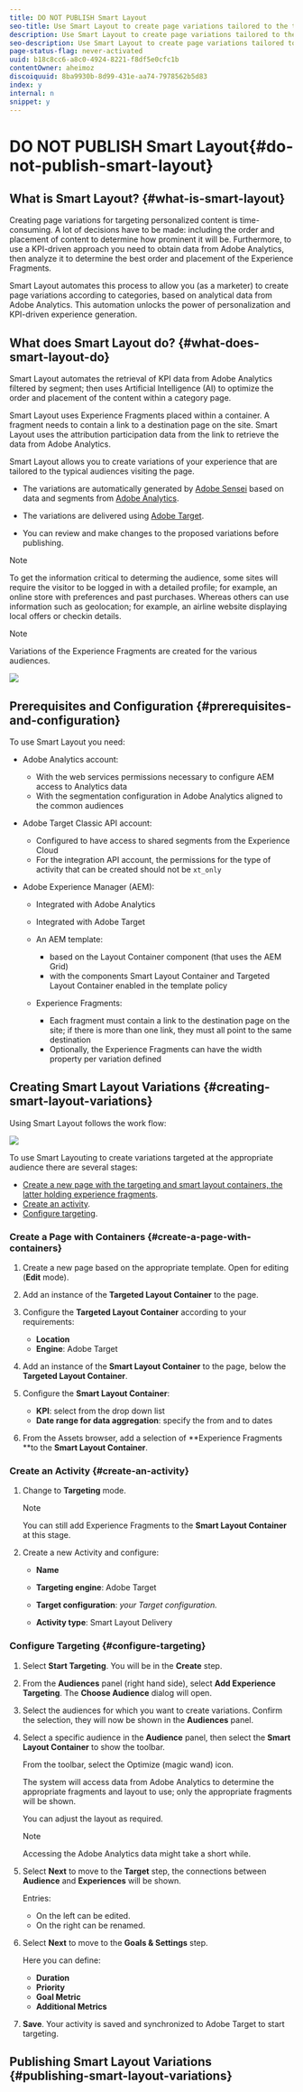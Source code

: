 ```yaml
---
title: DO NOT PUBLISH Smart Layout
seo-title: Use Smart Layout to create page variations tailored to the typical audiences visiting the page.
description: Use Smart Layout to create page variations tailored to the typical audiences visiting the page.
seo-description: Use Smart Layout to create page variations tailored to the typical audiences visiting the page.
page-status-flag: never-activated
uuid: b18c8cc6-a8c0-4924-8221-f8df5e0cfc1b
contentOwner: aheimoz
discoiquuid: 8ba9930b-8d99-431e-aa74-7978562b5d83
index: y
internal: n
snippet: y
---
```


# DO NOT PUBLISH Smart Layout{#do-not-publish-smart-layout}

<!--
Comment Type: remark
Last Modified By: Alison Heimoz (aheimoz)
Last Modified Date: 2018-11-28T07:27:23.806-0500
<p>This page is not tagged (as otherwise it breaks the Help Container page)<br /> </p>
-->

<!--
Comment Type: remark
Last Modified By: Alison Heimoz (aheimoz)
Last Modified Date: 2018-11-08T05:38:12.145-0500
<p>Test page (nightly)</p>
<ul>
<li>http://qa-fluidxp-snapshot.corp.adobe.com:4602/smartlayout_test/sites.html/content/smartlayout</li>
</ul>
-->

<!--
Comment Type: remark
Last Modified By: Alison Heimoz (aheimoz)
Last Modified Date: 2018-11-05T03:12:05.329-0500
<p>See</p>
<ul>
<li>/Users/aheimoz/WiP/SmartLayout/DemoScriptAndTest.odt</li>
</ul>
-->

<!--
Comment Type: remark
Last Modified By: Alison Heimoz (aheimoz)
Last Modified Date: 2018-11-08T05:38:32.935-0500
<p><strong>what to install:</strong></p>
<ul>
<li>https://www.adobeprerelease.com/beta/F915BBE2-0DFE-45C4-D89D-E092EF684B22
<ul>
<li>Installation on DEV environment
<ul>
<li>Use with AEM <a href="https://www.adobeaemcloud.com/content/marketplace/marketplaceProxy.html?packagePath=/content/companies/public/adobe/packages/cq640/servicepack/AEM-6.4.2.0">6.4 SP2</a> with sample content </li>
<li>Install cq-6.4.0-featurepack-24238-0.1.2.zip (see Download section below) using PackageManager that contains the feature and a demo</li>
</ul> </li>
</ul> </li>
<li>https://wiki.corp.adobe.com/display/DMSArchitecture/KT+-+Smart+Layout
<ul>
<li>Installation
<ul>
<li>Use with AEM <a href="https://artifactory.corp.adobe.com/artifactory/maven-aem-release-local/com/adobe/cq/aem-service-pkg/6.4.2-load8/aem-service-pkg-6.4.2-load8.zip">6.4 SP2</a>.</li>
<li>Install <a href="https://artifactory.corp.adobe.com/artifactory/maven-aem-release-local/com/adobe/cq/feature/cq-6.4.0-featurepack-24238/">NPR-24238</a>.</li>
<li>Install <a href="https://artifactory.corp.adobe.com/artifactory/maven-aem-release-local/com/adobe/cq/smartlayout-it-common-content/">demo package</a> - only for demos not for limited beta participants! - this connects with Analytics and Target demo accounts.</li>
</ul> </li>
</ul> </li>
</ul>
-->

## What is Smart Layout? {#what-is-smart-layout}

Creating page variations for targeting personalized content is time-consuming. A lot of decisions have to be made: including the order and placement of content to determine how prominent it will be. Furthermore, to use a KPI-driven approach you need to obtain data from Adobe Analytics, then analyze it to determine the best order and placement of the Experience Fragments.

Smart Layout automates this process to allow you (as a marketer) to create page variations according to categories, based on analytical data from Adobe Analytics. This automation unlocks the power of personalization and KPI-driven experience generation.

<!--
Comment Type: remark
Last Modified By: Alison Heimoz (aheimoz)
Last Modified Date: 2018-11-28T08:06:55.862-0500
<p>consider merging<br /> </p>
-->

<!--
Comment Type: draft

<p>Using attribution participation data to optimize personalize pages is a great way to increase relevance and customer engagements. Currently, the process of obtaining and analyzing the attribution participation data and using that to inform the creation of layout variations is a unsustainable effort that requires data science expertise and at lot of manual layout work.</p>
-->

<!--
Comment Type: draft

<p>The goal of Smart Layout is to democratize the access to this process by automating the process of fetching attribution participation data from Adobe Analytics for relevant audiences and optimizing the placement of experience fragments, which allows the marketer to create category page variations that are based on a data at scale.</p>
-->

## What does Smart Layout do? {#what-does-smart-layout-do}

Smart Layout automates the retrieval of KPI data from Adobe Analytics filtered by segment; then uses Artificial Intelligence (AI) to optimize the order and placement of the content within a category page.

Smart Layout uses Experience Fragments placed within a container. A fragment needs to contain a link to a destination page on the site. Smart Layout uses the attribution participation data from the link to retrieve the data from Adobe Analytics.

<!--
Comment Type: remark
Last Modified By: Alison Heimoz (aheimoz)
Last Modified Date: 2018-11-05T07:47:10.915-0500
<p><strong>Digital Attribution</strong> Methodologies. <strong>Attribution</strong> is the process of identifying a set of user actions (“events”) across screens and touch points that contribute in some manner to a desired outcome, and then assigning value to each of these events.</p>
<p>A <strong>participation metric</strong> is a visit based <strong>metric</strong> that assigns full credit from success events to all values of a variable. In simple words, it allows you to determine which pages, campaigns or any other custom variable values are contributing most to your site's success.</p>
<p>In marketing, <strong>attribution</strong> is the identification of a set of user actions ("events" or "touchpoints") that contribute in some manner to a desired outcome, and then the assignment of a value to each of these events.</p>
-->

<!--
Comment Type: remark
Last Modified By: Alison Heimoz (aheimoz)
Last Modified Date: 2018-11-16T03:11:50.412-0500
<p>does the user create the variations, or does AEM?:</p>
<ul>
<li>Smart Layout allows you to create variations</li>
<li>the variations are automatically generated</li>
</ul>
<div>
Can the user manually create variations of this sort? Would they want to?
<br />
</div>
-->

Smart Layout allows you to create variations of your experience that are tailored to the typical audiences visiting the page.

* The variations are automatically generated by [Adobe Sensei](https://www.adobe.com/sensei.html) based on data and segments from [Adobe Analytics](https://www.adobe.com/analytics/adobe-analytics.html).

* The variations are delivered using [Adobe Target](https://www.adobe.com/marketing/target.html).
* You can review and make changes to the proposed variations before publishing.

<!--
Comment Type: remark
Last Modified By: Alison Heimoz (aheimoz)
Last Modified Date: 2018-11-13T03:37:02.670-0500
<p>do the use cases in the following note work?</p>
-->

>[!NOTE]
>
>To get the information critical to determing the audience, some sites will require the visitor to be logged in with a detailed profile; for example, an online store with preferences and past purchases. Whereas others can use information such as geolocation; for example, an airline website displaying local offers or checkin details.

>[!NOTE]
>
>Variations of the Experience Fragments are created for the various audiences.

![](assets/sl-02-architecture.png) 

## Prerequisites and Configuration {#prerequisites-and-configuration}

<!--
Comment Type: remark
Last Modified By: Alison Heimoz (aheimoz)
Last Modified Date: 2018-11-02T02:37:26.972-0400
<p>Might need to be relocated, depending on whether this is FP or GA docs.</p>
-->

<!--
Comment Type: remark
Last Modified By: Alison Heimoz (aheimoz)
Last Modified Date: 2018-11-02T02:47:09.351-0400
<p>Adobe Target needs to be configured to have access to shared segments from the Experience Cloud</p>
<ul>
<li><strong><em>this requirement will be removed in future version for customers that have Adobe Target Premium</em></strong></li>
</ul>
-->

<!--
Comment Type: remark
Last Modified By: Alison Heimoz (aheimoz)
Last Modified Date: 2018-11-05T02:58:00.300-0500
<p>Are the experience fragments tagged as being appropriate to a specific audience?</p>
<p>Or does SL parse the text for key terms?</p>
<p>Or.....something Analytics and/or Targeting?</p>
-->

<!--
Comment Type: remark
Last Modified By: Alison Heimoz (aheimoz)
Last Modified Date: 2018-11-13T02:11:35.825-0500
<ul>
<li>Demo package - Smart Layout Testing<br />
<ul>
<li>food-network pages - purpose?</li>
<li>XF-pages - purpose?</li>
</ul> </li>
</ul>
-->

To use Smart Layout you need:

* Adobe Analytics account:

    * With the web services permissions necessary to configure AEM access to Analytics data
    * With the segmentation configuration in Adobe Analytics aligned to the common audiences

* Adobe Target Classic API account:

    * Configured to have access to shared segments from the Experience Cloud  
    * For the integration API account, the permissions for the type of activity that can be created should not be `xt_only`

* Adobe Experience Manager (AEM):

    * Integrated with Adobe Analytics
    * Integrated with Adobe Target
    * An AEM template:

        * based on the Layout Container component (that uses the AEM Grid)
        * with the components Smart Layout Container and Targeted Layout Container enabled in the template policy

    * Experience Fragments:

        * Each fragment must contain a link to the destination page on the site; if there is more than one link, they must all point to the same destination
        * Optionally, the Experience Fragments can have the width property per variation defined

## Creating Smart Layout Variations {#creating-smart-layout-variations}

<!--
Comment Type: remark
Last Modified By: Alison Heimoz (aheimoz)
Last Modified Date: 2018-11-16T03:29:10.513-0500
<p>What's the purpose of variations in this context?</p>
<ul>
<li>different audiences?</li>
<li>different channels?</li>
<li>both?</li>
</ul>
<div>
How does Smart Layouting consider/select from the various variations? Or does the user have to configure each?
<br />
</div>
-->

Using Smart Layout follows the work flow:

![](assets/sl-01-mvpworkflow.png)

To use Smart Layouting to create variations targeted at the appropriate audience there are several stages:

* [Create a new page with the targeting and smart layout containers, the latter holding experience fragments](/sites/authoring/using/smart-layout.html?cq_ck=1542091597887#CreateaPagewithContainers).
* [Create an activity](/sites/authoring/using/smart-layout.html?cq_ck=1542091597887#CreateanActivity).
* [Configure targeting](/sites/authoring/using/smart-layout.html?cq_ck=1542091597887#ConfigureTargeting).

### Create a Page with Containers {#create-a-page-with-containers}

1. Create a new page based on the appropriate template. Open for editing (**Edit** mode).

   <!--
   Comment Type: remark
   Last Modified By: Alison Heimoz (aheimoz)
   Last Modified Date: 2019-01-14T03:52:20.690-0500
   <p>eg http://localhost:4502/editor.html/content/smartlayout/en/test-01.html<br /> </p>
   -->

1. Add an instance of the **Targeted Layout Container** to the page.  

1. Configure the **Targeted Layout Container** according to your requirements:

   <!--
   Comment Type: remark
   Last Modified By: Alison Heimoz (aheimoz)
   Last Modified Date: 2019-01-14T03:24:36.284-0500
   <p>eg location - SLBeta</p>
   -->

    * **Location**
    * **Engine**: Adobe Target

1. Add an instance of the **Smart Layout Container** to the page, below the **Targeted Layout Container**.
1. Configure the **Smart Layout Container**:

   <!--
   Comment Type: remark
   Last Modified By: Alison Heimoz (aheimoz)
   Last Modified Date: 2019-01-14T03:51:53.354-0500
   <p>eg</p>
   <p>KPI</p>
   <p>- second instance of Page Views</p>
   <p>Date range</p>
   <p>- 2018-09-01 - 2018-09-30</p>
   -->

    * **KPI**: select from the drop down list
    * **Date range for data aggregation**: specify the from and to dates

1. From the Assets browser, add a selection of **Experience Fragments **to the **Smart Layout Container**.

   <!--
   Comment Type: remark
   Last Modified By: Alison Heimoz (aheimoz)
   Last Modified Date: 2019-01-14T03:53:01.668-0500
   <p>filter XFs on path /content/experience-fragments/Smart_Layout_demo_XFs</p>
   -->

### Create an Activity {#create-an-activity}

<!--
Comment Type: remark
Last Modified By: Alison Heimoz (aheimoz)
Last Modified Date: 2018-11-13T01:56:09.061-0500
<ul>
<li>what exactly is an activity in this context?</li>
<li>what can be done with it?</li>
<li>need to cross-reference Analytics/Targeting docs?<br /> </li>
</ul>
-->

1. Change to **Targeting** mode.

   >[!NOTE]
   >
   >You can still add Experience Fragments to the **Smart Layout Container** at this stage.

1. Create a new Activity and configure:

   <!--
   Comment Type: remark
   Last Modified By: Alison Heimoz (aheimoz)
   Last Modified Date: 2019-01-14T03:56:52.240-0500
   <p>eg any name / Adobe Target / sitesc / Smart Layout Delivery<br /> </p>
   -->

    * **Name** 
    
    * **Targeting engine**: Adobe Target
    * **Target configuration**: *your Target configuration.*
    
    * **Activity type**: Smart Layout Delivery

### Configure Targeting {#configure-targeting}

<!--
Comment Type: remark
Last Modified By: Alison Heimoz (aheimoz)
Last Modified Date: 2018-11-13T01:56:57.077-0500
<ul>
<li>what exactly happens here, and at which step?<br /> </li>
</ul>
-->

1. Select **Start Targeting**. You will be in the **Create** step.  

1. From the **Audiences** panel (right hand side), select **Add Experience Targeting**. The **Choose Audience** dialog will open.  

1. Select the audiences for which you want to create variations. Confirm the selection, they will now be shown in the **Audiences** panel.

   <!--
   Comment Type: remark
   Last Modified By: Alison Heimoz (aheimoz)
   Last Modified Date: 2018-11-13T00:29:34.045-0500
   <p>There are additional actions for each audience - what can be done with each:</p>
   <ul>
   <li>Edit Audience</li>
   <li>Rename Experience</li>
   <li>Duplicate</li>
   <li>Delete</li>
   </ul>
   -->

1. Select a specific audience in the **Audience** panel, then select the **Smart Layout Container** to show the toolbar.

   <!--
   Comment Type: remark
   Last Modified By: Alison Heimoz (aheimoz)
   Last Modified Date: 2018-11-13T02:28:56.440-0500
   <p>does this <em><strong>have</strong></em> to be done for <em><strong>each</strong></em> audience - to format the layout?<br /> </p>
   -->

   From the toolbar, select the Optimize (magic wand) icon.

   The system will access data from Adobe Analytics to determine the appropriate fragments and layout to use; only the appropriate fragments will be shown.

   You can adjust the layout as required.

   >[!NOTE]
   >
   >Accessing the Adobe Analytics data might take a short while.

1. Select **Next** to move to the **Target** step, the connections between **Audience** and **Experiences** will be shown.

   <!--
   Comment Type: remark
   Last Modified By: Alison Heimoz (aheimoz)
   Last Modified Date: 2018-11-13T02:01:22.389-0500
   <ul>
   <li>what exactly can be done here?
   <ul>
   <li>entries on the left can be edited</li>
   <li>entries on the right can be renamed</li>
   </ul> </li>
   </ul>
   -->

   Entries:

    * On the left can be edited.
    * On the right can be renamed.

1. Select **Next** to move to the **Goals & Settings** step.

   Here you can define:

    * **Duration**
    * **Priority**
    * **Goal Metric**
    * **Additional Metrics**

1. **Save**. Your activity is saved and synchronized to Adobe Target to start targeting.

## Publishing Smart Layout Variations {#publishing-smart-layout-variations}

<!--
Comment Type: remark
Last Modified By: Alison Heimoz (aheimoz)
Last Modified Date: 2018-11-13T02:54:08.099-0500
<p><strong>A: <em>Publishing using Experience targeting</em> (for now, the default Smart Layout Delivery method is experience targeting)</strong></p>
<ol>
<li>Click next two times in the targeting workflow to get to the <em>goals & settings </em>step.</li>
<li>Select the duration of the campaign. </li>
<li>Select a metric that is aligned with the KPI that was selected for optimization.</li>
<li>Click save to start the Target activity.</li>
</ol>
<p><strong>B: </strong><em>Publishing using other Target activity</em></p>
<ol>
<li>In the targeting workflow right-click on the Smart Layout container and select 'Export to Target'.</li>
<li>The experience variations are exported to Target and can be used to set up Target campaigns.</li>
</ol>
-->

<!--
Comment Type: remark
Last Modified By: Alison Heimoz (aheimoz)
Last Modified Date: 2018-11-13T02:54:29.659-0500
<ul>
<li>what needs to be published, in which system and in which order?</li>
<li>what when any element gets updated?</li>
</ul>
-->

